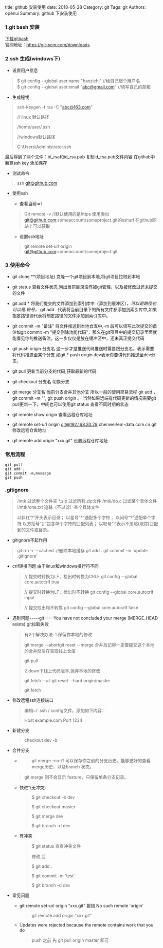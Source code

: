 title: github 安装使用
date: 2018-05-28
Category: git
Tags: git
Authors: openui
Summary: github 下安装使用

### 1.git bash 安装
[下载gitbash](https://git-scm.com/download/win)<br>
官网地址：https://git-scm.com/downloads
### 2.ssh 生成(windows下)
* 设置用户信息
>$ git config --global user.name "hanzichi" //给自己起个用户名<br>
$ git config --global user.email  "abc@gmail.com" //填写自己的邮箱
* 生成秘钥
> ssh-keygen -t rsa -C "abc@163.com"  
>
> // linux 默认路径
>
>  /home/user/.ssh 
>
> //windows默认路径
>
>  C:\Users\Administrator\.ssh 

最后得到了两个文件：id_rsa和id_rsa.pub 复制id_rsa.pub文件内容 在github中新建ssh key 添加保存
* 测试命令
> ssh git@github.com 
* 使用ssh
    * 查看当前url
    >Git remote -v //默认使用的是https
    使用类似 git@github.com:someaccount/someproject.git的sshurl 在github网站上可以获取

    * 设置ssh地址
    > git remote set-url origin git@github.com:someaccount/someproject.git
### 3.使用命令
* git clone **(项目地址)
  克隆一个git项目到本地,将git项目拉取到本地

* git status 
  查看文件状态,列出当前目录没有被git管理，以及被修改过还未提交的文件

* git add *
  将我们提交的文件添加到索引库中（添加到缓冲区），*可以是路径也可以是.符号，* git add . 代表将当前目录下的所有文件都添加到索引库中,如果指定路径则代表将制定路径的文件添加到索引库中。

* git commit -m "备注"
  将文件推送到本地仓库中,-m 后可以填写此次提交的备注如git commit -m "提交删除功能代码"，那么在git项目中的提交记录里面就能看见你的推送备注。这一步仅仅是放在缓冲区中，还未真正提交代码

* git push origin 分支名
  这一步才是推送代码推送时需要跟分支名，表示需要将代码推送至某个分支.如git *  push origin dev表示你要讲代码推送至dev分支。

* git pull
  更新当前分支的代码,获取最新的代码

* git checkout 分支名
  切换分支

* git merge 分支名
  当前分支合并其他分支
  所以一般的使用简易流程 git add ， git commit -m "", git push origin 。 当然如果远端有代码更新的情况需要git pull更新一下，中间也可以使用git status 查看不同时期的状态

* git remote show origin 查看远程仓库地址

* git remote set-url origin git@192.168.30.29:chenwei/em-data.com.cn.git 修改远程仓库地址

* git remote add origin "xxx.git" 设置远程仓库地址

  

### 常用流程

```
git pull
git add .
git commit -m,message
git push
```

### .gitignore

> /mtk 过滤整个文件夹
> *.zip 过滤所有.zip文件
> /mtk/do.c 过滤某个具体文件
> !/mtk/one.txt 追踪（不过滤）某个具体文件
>
> 以斜杠“/”开头表示目录；
> 以星号“*”通配多个字符；
> 以问号“?”通配单个字符
> 以方括号“[]”包含单个字符的匹配列表；
> 以叹号“!”表示不忽略(跟踪)匹配到的文件或目录。

* gitignore不起作用

> git rm -r --cached .//删除本地缓存
> git add .
> git commit -m 'update .gitignore'

* crlf转换问题 由于linux和windows换行符不同

  > // 提交时转换为LF，检出时转换为CRLF
  > git config --global core.autocrlf true
  >
  > // 提交时转换为LF，检出时不转换
  > git config --global core.autocrlf input
  >
  > // 提交检出均不转换
  > git config --global core.autocrlf false

* 遇到问题-----git-----You have not concluded your merge (MERGE_HEAD exists) git拉取失败

  > 有2个解决办法:
  > 1.保留你本地的修改
  >
  > git merge --abortgit reset --merge
  > 合并后记得一定要提交这个本地的合并然后在获取线上仓库
  >
  > git pull
  >
  > 2.down下线上代码版本,抛弃本地的修改
  >
  > git fetch --all
  > git reset --hard origin/master
  >
  > git fetch

* 修改远程ssh连接端口

  > 编辑~/ .ssh / config文件。添加如下内容：
  >
  > Host example.com
  >     Port 1234

* 新建分支

  > checkout dev -b

* 合并分支

  * > git merge –no-ff 可以保存你之前的分支历史。能够更好的查看 merge历史，以及branch 状态。
  >
    > git merge 则不会显示 feature，只保留单条分支记录。
  
  * 快进”(无冲突)
  
    > $ git checkout -b dev
    >
    > 
    >
    > $ git checkout master
    >
    > $ git merge dev
    >
    > $ git branch -d dev
  
  * 有冲突
  
    > $ git status 查看冲突文件
    >
    > 修改 后 
    >
    > $ git add .
    >
    > $ git commit -m 'test'
    >
    > $ git branch -d dev
  
* 常见问题

  * git remote set-url origin "xxx.git" 报错 No such remote 'origin'

    > git remote add origin "xxx.git"

  * Updates were rejected because the remote contains work that you do
  
    > push 之前 先 git pull origin master 即可
